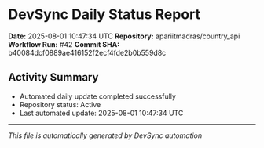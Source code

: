 # DevSync Daily Status Report

**Date:** 2025-08-01 10:47:34 UTC
**Repository:** apariitmadras/country_api
**Workflow Run:** #42
**Commit SHA:** b40084dcf0889ae416152f2ecf4fde2b0b559d8c

## Activity Summary
- Automated daily update completed successfully
- Repository status: Active
- Last automated update: 2025-08-01 10:47:34 UTC

---
*This file is automatically generated by DevSync automation*
